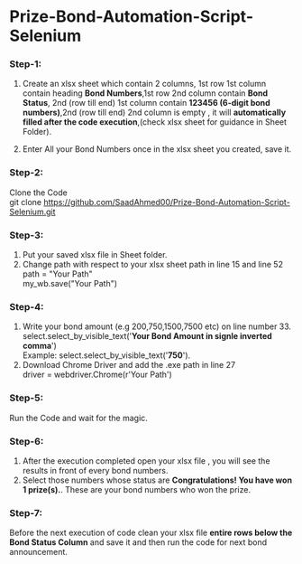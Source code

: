 # Prize-Bond-Automation-Script-Selenium
### Step-1:
1. Create an xlsx sheet which contain 2 columns, 1st row 1st column contain heading **Bond Numbers**,1st row 2nd column contain **Bond Status**,
2nd (row till end) 1st column contain **123456 (6-digit bond numbers)**,2nd (row till end) 2nd column is empty , it will **automatically filled 
after the code execution**,(check xlsx sheet for guidance in Sheet Folder).

2. Enter All your Bond Numbers once in the xlsx sheet you created, save it.

### Step-2:
  Clone the Code <br/>git clone https://github.com/SaadAhmed00/Prize-Bond-Automation-Script-Selenium.git

### Step-3:
  1. Put your saved xlsx file in Sheet folder.
  2. Change path with respect to your xlsx sheet path in line 15 and line 52<br />
     path = "Your Path" <br />
     my_wb.save("Your Path")

### Step-4:
  1. Write your bond amount (e.g 200,750,1500,7500 etc) on line number 33. <br />
  select.select_by_visible_text('**Your Bond Amount in signle inverted comma**') <br/>
  Example: select.select_by_visible_text('**750**').
  2. Download Chrome Driver and add the .exe path in line 27 <br/>
  driver = webdriver.Chrome(r'Your Path')
  
### Step-5:
  Run the Code and wait for the magic.

### Step-6:
  1. After the execution completed open your xlsx file , you will see the results in front of every bond numbers.
  2. Select those numbers whose status are **Congratulations! You have won 1 prize(s).**. These are your bond numbers who won the prize.

### Step-7:
  Before the next execution of code clean your xlsx file **entire rows below the Bond Status Column** and save it and then run the code for next bond announcement.
